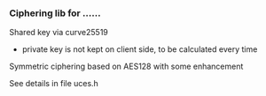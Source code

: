 ### Ciphering lib for ......

Shared key via curve25519
- private key is not kept on client side, to be calculated every time

Symmetric ciphering based on AES128 with some enhancement

See details in file uces.h
